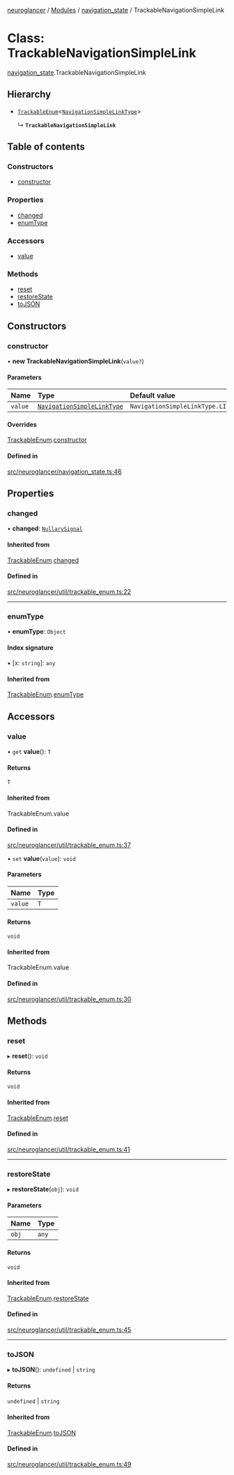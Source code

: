 [neuroglancer](../README.md) / [Modules](../modules.md) / [navigation\_state](../modules/navigation_state.md) / TrackableNavigationSimpleLink

# Class: TrackableNavigationSimpleLink

[navigation_state](../modules/navigation_state.md).TrackableNavigationSimpleLink

## Hierarchy

- [`TrackableEnum`](image_user_layer._internal_.TrackableEnum.md)<[`NavigationSimpleLinkType`](../enums/navigation_state.NavigationSimpleLinkType.md)\>

  ↳ **`TrackableNavigationSimpleLink`**

## Table of contents

### Constructors

- [constructor](navigation_state.TrackableNavigationSimpleLink.md#constructor)

### Properties

- [changed](navigation_state.TrackableNavigationSimpleLink.md#changed)
- [enumType](navigation_state.TrackableNavigationSimpleLink.md#enumtype)

### Accessors

- [value](navigation_state.TrackableNavigationSimpleLink.md#value)

### Methods

- [reset](navigation_state.TrackableNavigationSimpleLink.md#reset)
- [restoreState](navigation_state.TrackableNavigationSimpleLink.md#restorestate)
- [toJSON](navigation_state.TrackableNavigationSimpleLink.md#tojson)

## Constructors

### constructor

• **new TrackableNavigationSimpleLink**(`value?`)

#### Parameters

| Name | Type | Default value |
| :------ | :------ | :------ |
| `value` | [`NavigationSimpleLinkType`](../enums/navigation_state.NavigationSimpleLinkType.md) | `NavigationSimpleLinkType.LINKED` |

#### Overrides

[TrackableEnum](image_user_layer._internal_.TrackableEnum.md).[constructor](image_user_layer._internal_.TrackableEnum.md#constructor)

#### Defined in

[src/neuroglancer/navigation_state.ts:46](https://github.com/ActiveBrainAtlas2/neuroglancer/blob/540617bc/src/neuroglancer/navigation_state.ts#L46)

## Properties

### changed

• **changed**: [`NullarySignal`](coordinate_transform._internal_.NullarySignal.md)

#### Inherited from

[TrackableEnum](image_user_layer._internal_.TrackableEnum.md).[changed](image_user_layer._internal_.TrackableEnum.md#changed)

#### Defined in

[src/neuroglancer/util/trackable_enum.ts:22](https://github.com/ActiveBrainAtlas2/neuroglancer/blob/540617bc/src/neuroglancer/util/trackable_enum.ts#L22)

___

### enumType

• **enumType**: `Object`

#### Index signature

▪ [x: `string`]: `any`

#### Inherited from

[TrackableEnum](image_user_layer._internal_.TrackableEnum.md).[enumType](image_user_layer._internal_.TrackableEnum.md#enumtype)

## Accessors

### value

• `get` **value**(): `T`

#### Returns

`T`

#### Inherited from

TrackableEnum.value

#### Defined in

[src/neuroglancer/util/trackable_enum.ts:37](https://github.com/ActiveBrainAtlas2/neuroglancer/blob/540617bc/src/neuroglancer/util/trackable_enum.ts#L37)

• `set` **value**(`value`): `void`

#### Parameters

| Name | Type |
| :------ | :------ |
| `value` | `T` |

#### Returns

`void`

#### Inherited from

TrackableEnum.value

#### Defined in

[src/neuroglancer/util/trackable_enum.ts:30](https://github.com/ActiveBrainAtlas2/neuroglancer/blob/540617bc/src/neuroglancer/util/trackable_enum.ts#L30)

## Methods

### reset

▸ **reset**(): `void`

#### Returns

`void`

#### Inherited from

[TrackableEnum](image_user_layer._internal_.TrackableEnum.md).[reset](image_user_layer._internal_.TrackableEnum.md#reset)

#### Defined in

[src/neuroglancer/util/trackable_enum.ts:41](https://github.com/ActiveBrainAtlas2/neuroglancer/blob/540617bc/src/neuroglancer/util/trackable_enum.ts#L41)

___

### restoreState

▸ **restoreState**(`obj`): `void`

#### Parameters

| Name | Type |
| :------ | :------ |
| `obj` | `any` |

#### Returns

`void`

#### Inherited from

[TrackableEnum](image_user_layer._internal_.TrackableEnum.md).[restoreState](image_user_layer._internal_.TrackableEnum.md#restorestate)

#### Defined in

[src/neuroglancer/util/trackable_enum.ts:45](https://github.com/ActiveBrainAtlas2/neuroglancer/blob/540617bc/src/neuroglancer/util/trackable_enum.ts#L45)

___

### toJSON

▸ **toJSON**(): `undefined` \| `string`

#### Returns

`undefined` \| `string`

#### Inherited from

[TrackableEnum](image_user_layer._internal_.TrackableEnum.md).[toJSON](image_user_layer._internal_.TrackableEnum.md#tojson)

#### Defined in

[src/neuroglancer/util/trackable_enum.ts:49](https://github.com/ActiveBrainAtlas2/neuroglancer/blob/540617bc/src/neuroglancer/util/trackable_enum.ts#L49)
